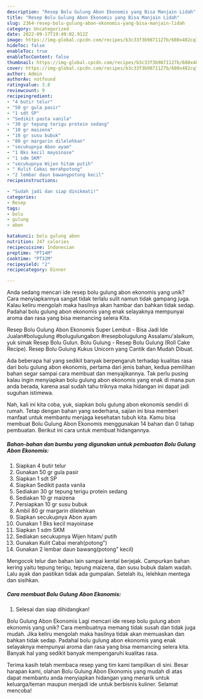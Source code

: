 ```yaml
---
description: "Resep Bolu Gulung Abon Ekonomis yang Bisa Manjain Lidah"
title: "Resep Bolu Gulung Abon Ekonomis yang Bisa Manjain Lidah"
slug: 2364-resep-bolu-gulung-abon-ekonomis-yang-bisa-manjain-lidah
category: Uncategorized
date: 2022-09-17T19:49:02.912Z
image: https://img-global.cpcdn.com/recipes/b3c33f3b9871127b/680x482cq70/bolu-gulung-abon-ekonomis-foto-resep-utama.jpg
hideToc: false
enableToc: true
enableTocContent: false
thumbnail: https://img-global.cpcdn.com/recipes/b3c33f3b9871127b/680x482cq70/bolu-gulung-abon-ekonomis-foto-resep-utama.jpg
cover: https://img-global.cpcdn.com/recipes/b3c33f3b9871127b/680x482cq70/bolu-gulung-abon-ekonomis-foto-resep-utama.jpg
author: Admin
authorAv: notfound
ratingvalue: 3.8
reviewcount: 9
recipeingredient:
- "4 butir telur"
- "50 gr gula pasir"
- "1 sdt SP"
- "Sedikit pasta vanila"
- "30 gr tepung terigu protein sedang"
- "10 gr maizena"
- "10 gr susu bubuk"
- "80 gr margarin dilelehkan"
- "secukupnya Abon ayam"
- "1 Bks kecil mayoinase"
- "1 sdm SKM"
- "secukupnya Wijen hitam putih"
- " Kulit Cabai merahpotong"
- "2 lembar daun bawangpotong kecil"
recipeinstructions:

- "Sudah jadi dan siap dinikmati!"
categories:
- Resep
tags:
- bolu
- gulung
- abon

katakunci: bolu gulung abon 
nutrition: 247 calories
recipecuisine: Indonesian
preptime: "PT14M"
cooktime: "PT32M"
recipeyield: "2"
recipecategory: Dinner

---
```





Anda sedang mencari ide resep bolu gulung abon ekonomis yang unik? Cara menyiapkannya sangat tidak terlalu sulit namun tidak gampang juga. Kalau keliru mengolah maka hasilnya akan hambar dan bahkan tidak sedap. Padahal bolu gulung abon ekonomis yang enak selayaknya mempunyai aroma dan rasa yang bisa memancing selera Kita.





Resep Bolu Gulung Abon Ekonomis Super Lembut - Bisa Jadi Ide Jualan#bolugulung #bolugulungabon #resepbolugulung Assalamu&#39;alaikum, yuk simak Resep Bolu Gulun. Bolu Gulung - Resep Bolu Gulung (Roll Cake Recipe). Resep Bolu Gulung Kukus Unicorn yang Cantik dan Mudah Dibuat.

Ada beberapa hal yang sedikit banyak berpengaruh terhadap kualitas rasa dari bolu gulung abon ekonomis, pertama dari jenis bahan, kedua pemilihan bahan segar sampai cara membuat dan menyajikannya. Tak perlu pusing kalau ingin menyiapkan bolu gulung abon ekonomis yang enak di mana pun anda berada, karena asal sudah tahu triknya maka hidangan ini dapat jadi suguhan istimewa.






Nah, kali ini kita coba, yuk, siapkan bolu gulung abon ekonomis sendiri di rumah. Tetap dengan bahan yang sederhana, sajian ini bisa memberi manfaat untuk membantu menjaga kesehatan tubuh kita. Kamu bisa membuat Bolu Gulung Abon Ekonomis menggunakan 14 bahan dan 0 tahap pembuatan. Berikut ini cara untuk membuat hidangannya.

<!--inarticleads1-->

##### Bahan-bahan dan bumbu yang digunakan untuk pembuatan Bolu Gulung Abon Ekonomis:

1. Siapkan 4 butir telur
1. Gunakan 50 gr gula pasir
1. Siapkan 1 sdt SP
1. Siapkan Sedikit pasta vanila
1. Sediakan 30 gr tepung terigu protein sedang
1. Sediakan 10 gr maizena
1. Persiapkan 10 gr susu bubuk
1. Ambil 80 gr margarin dilelehkan
1. Siapkan secukupnya Abon ayam
1. Gunakan 1 Bks kecil mayoinase
1. Siapkan 1 sdm SKM
1. Sediakan secukupnya Wijen hitam/ putih
1. Gunakan  Kulit Cabai merah(potong&#34;)
1. Gunakan 2 lembar daun bawang(potong&#34; kecil)


Mengocok telur dan bahan lain sampai kental berjejak. Campurkan bahan kering yaitu tepung terigu, tepung maizena, dan susu bubuk dalam wadah. Lalu ayak dan pastikan tidak ada gumpalan. Setelah itu, lelehkan mentega dan sisihkan. 

<!--inarticleads2-->

##### Cara membuat Bolu Gulung Abon Ekonomis:


1. Selesai dan siap dihidangkan!

Bolu Gulung Abon Ekonomis Lagi mencari ide resep bolu gulung abon ekonomis yang unik? Cara membuatnya memang tidak susah dan tidak juga mudah. Jika keliru mengolah maka hasilnya tidak akan memuaskan dan bahkan tidak sedap. Padahal bolu gulung abon ekonomis yang enak selayaknya mempunyai aroma dan rasa yang bisa memancing selera kita. Banyak hal yang sedikit banyak mempengaruhi kualitas rasa. 

Terima kasih telah membaca resep yang tim kami tampilkan di sini. Besar harapan kami, olahan Bolu Gulung Abon Ekonomis yang mudah di atas dapat membantu anda menyiapkan hidangan yang menarik untuk keluarga/teman maupun menjadi ide untuk berbisnis kuliner. Selamat mencoba!
